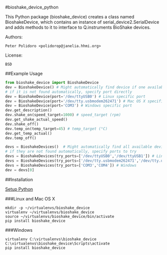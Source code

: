 #bioshake_device_python

This Python package (bioshake\_device) creates a class named
BioshakeDevice, which contains an instance of
serial\_device2.SerialDevice and adds methods to it to interface to
Q.instruments BioShake devices.

Authors:

    Peter Polidoro <polidorop@janelia.hhmi.org>

License:

    BSD

##Example Usage


```python
from bioshake_device import BioshakeDevice
dev = BioshakeDevice() # Might automatically find device if one available
# if it is not found automatically, specify port directly
dev = BioshakeDevice(port='/dev/ttyUSB0') # Linux specific port
dev = BioshakeDevice(port='/dev/tty.usbmodem262471') # Mac OS X specific port
dev = BioshakeDevice(port='COM3') # Windows specific port
dev.get_description()
dev.shake_on(speed_target=1000) # speed_target (rpm)
dev.get_shake_actual_speed()
dev.shake_off()
dev.temp_on(temp_target=45) # temp_target (°C)
dev.get_temp_actual()
dev.temp_off()
```

```python
devs = BioshakeDevices()  # Might automatically find all available devices
# if they are not found automatically, specify ports to try
devs = BioshakeDevices(try_ports=['/dev/ttyUSB0','/dev/ttyUSB1']) # Linux
devs = BioshakeDevices(try_ports=['/dev/tty.usbmodem262471','/dev/tty.usbmodem262472']) # Mac OS X
devs = BioshakeDevices(try_ports=['COM3','COM4']) # Windows
dev = devs[0]
```

##Installation

[Setup Python](https://github.com/janelia-pypi/python_setup)

###Linux and Mac OS X

```shell
mkdir -p ~/virtualenvs/bioshake_device
virtualenv ~/virtualenvs/bioshake_device
source ~/virtualenvs/bioshake_device/bin/activate
pip install bioshake_device
```

###Windows

```shell
virtualenv C:\virtualenvs\bioshake_device
C:\virtualenvs\bioshake_device\Scripts\activate
pip install bioshake_device
```
